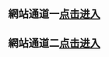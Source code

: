## 網站通道一<a rel="nofollow noopener" href="https://huahut.github.io/image/HFJHDJJHF" target="_blank">点击进入</a>
## 網站通道二<a rel="nofollow noopener" href="https://huahut.github.io/image/HFJHDJJHF" target="_blank">点击进入</a>
